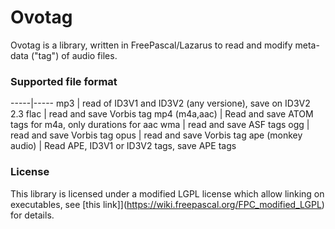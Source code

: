 
# Ovotag

Ovotag is a library, written in FreePascal/Lazarus to read and modify meta-data ("tag") of audio files.

### Supported file format 
-----|-----
mp3 | read of ID3V1 and ID3V2 (any versione), save on ID3V2 2.3 
flac | read and save Vorbis tag
mp4 (m4a,aac) | Read and save ATOM tags for m4a, only durations for aac
wma | read and save ASF tags
ogg | read and save Vorbis tag
opus | read and save Vorbis tag
ape (monkey audio) | Read APE, ID3V1 or ID3V2 tags, save APE tags


### License
This library is licensed under a modified LGPL license which allow linking on executables, see  [this link]](https://wiki.freepascal.org/FPC_modified_LGPL) for details. 

